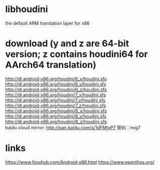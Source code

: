 # libhoudini
the default ARM translation layer for x86

# download (y and z are 64-bit version; z contains houdini64 for AArch64 translation)
http://dl.android-x86.org/houdini/6_x/houdini.sfs   
http://dl.android-x86.org/houdini/6_y/houdini.sfs   
http://dl.android-x86.org/houdini/6_z/houdini.sfs   
http://dl.android-x86.org/houdini/7_x/houdini.sfs   
http://dl.android-x86.org/houdini/7_y/houdini.sfs   
http://dl.android-x86.org/houdini/7_z/houdini.sfs   
http://dl.android-x86.org/houdini/8_x/houdini.sfs   
http://dl.android-x86.org/houdini/8_y/houdini.sfs   
http://dl.android-x86.org/houdini/8_z/houdini.sfs   
baidu cloud mirror: http://pan.baidu.com/s/1dFMtyP7 密码：nvg7   

# links
https://www.fosshub.com/Android-x86.html
https://www.openthos.org/

